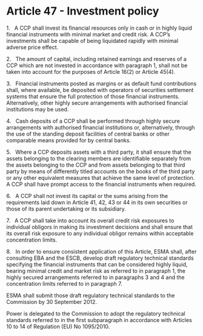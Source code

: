 # Article 47 - Investment policy


1.   A CCP shall invest its financial resources only in cash or in highly liquid financial instruments with minimal market and credit risk. A CCP’s investments shall be capable of being liquidated rapidly with minimal adverse price effect.

2.   The amount of capital, including retained earnings and reserves of a CCP which are not invested in accordance with paragraph 1, shall not be taken into account for the purposes of Article 16(2) or Article 45(4).

3.   Financial instruments posted as margins or as default fund contributions shall, where available, be deposited with operators of securities settlement systems that ensure the full protection of those financial instruments. Alternatively, other highly secure arrangements with authorised financial institutions may be used.

4.   Cash deposits of a CCP shall be performed through highly secure arrangements with authorised financial institutions or, alternatively, through the use of the standing deposit facilities of central banks or other comparable means provided for by central banks.

5.   Where a CCP deposits assets with a third party, it shall ensure that the assets belonging to the clearing members are identifiable separately from the assets belonging to the CCP and from assets belonging to that third party by means of differently titled accounts on the books of the third party or any other equivalent measures that achieve the same level of protection. A CCP shall have prompt access to the financial instruments when required.

6.   A CCP shall not invest its capital or the sums arising from the requirements laid down in Article 41, 42, 43 or 44 in its own securities or those of its parent undertaking or its subsidiary.

7.   A CCP shall take into account its overall credit risk exposures to individual obligors in making its investment decisions and shall ensure that its overall risk exposure to any individual obligor remains within acceptable concentration limits.

8.   In order to ensure consistent application of this Article, ESMA shall, after consulting EBA and the ESCB, develop draft regulatory technical standards specifying the financial instruments that can be considered highly liquid, bearing minimal credit and market risk as referred to in paragraph 1, the highly secured arrangements referred to in paragraphs 3 and 4 and the concentration limits referred to in paragraph 7.

ESMA shall submit those draft regulatory technical standards to the Commission by 30 September 2012.

Power is delegated to the Commission to adopt the regulatory technical standards referred to in the first subparagraph in accordance with Articles 10 to 14 of Regulation (EU) No 1095/2010.
